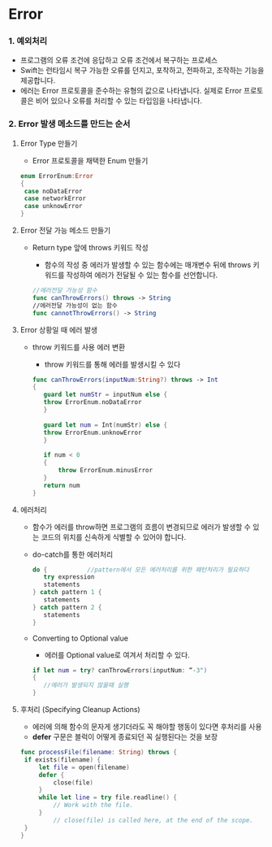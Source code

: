 # Error

### 1. 예외처리

- 프로그램의 오류 조건에 응답하고 오류 조건에서 복구하는 프로세스
- Swift는 런타임시 복구 가능한 오류를 던지고, 포착하고, 전파하고, 조작하는 기능을 제공합니다.
- 에러는 Error 프로토콜을 준수하는 유형의 값으로 나타냅니다. 실제로 Error 프로토콜은 비어 있으나 오류를 처리할 수 있는 타입임을 나타냅니다.



### 2. Error 발생 메소드를 만드는 순서

1. Error Type 만들기

   - Error 프로토콜을 채택한 Enum 만들기

   ```swift
   enum ErrorEnum:Error
   {
   	case noDataError
   	case networkError
   	case unknowError
   }
   ```

   

2. Error 전달 가능 메소드 만들기

   - Return type 앞에 throws 키워드 작성

     - 함수의 작성 중 에러가 발생할 수 있는 함수에는 매개변수 뒤에 throws 키워드를 작성하여 에러가 전달될 수 있는 함수를 선언합니다.

     ```swift
     //에러전달 가능성 함수
     func canThrowErrors() throws -> String
     //에러전달 가능성이 없는 함수
     func cannotThrowErrors() -> String
     ```

     

3. Error 상황일 때 에러 발생

   - throw 키워드를 사용 에러 변환

     - throw 키워드를 통해 에러를 발생시킬 수 있다

     ```swift
     func canThrowErrors(inputNum:String?) throws -> Int
     {
     	guard let numStr = inputNum else {
     	throw ErrorEnum.noDataError
     	}
         
     	guard let num = Int(numStr) else {
     	throw ErrorEnum.unknowError
     	}
         
     	if num < 0
     	{
     		throw ErrorEnum.minusError
     	}
     	return num
     }
     ```

4. 에러처리

   - 함수가 에러를 throw하면 프로그램의 흐름이 변경되므로 에러가 발생할 수 있는 코드의 위치를 신속하게 식별할 수 있어야 합니다.

   - do-catch를 통한 에러처리

     ```swift
     do {			//pattern에서 모든 에러처리를 위한 패턴처리가 필요하다
     	try expression
     	statements
     } catch pattern 1 {
     	statements
     } catch pattern 2 {
     	statements
     }
     ```

   - Converting to Optional value

     - 에러를 Optional value로 여겨서 처리할 수 있다.

     ```swift
     if let num = try? canThrowErrors(inputNum: “-3")
     {
     	//에러가 발생되지 않을때 실행
     }
     ```

5. 후처리 (Specifying Cleanup Actions)

   - 에러에 의해 함수의 문자게 생기더라도 꼭 해야할 행동이 있다면 후처리를 사용
   - **defer** 구문은 블럭이 어떻게 종료되던 꼭 실행된다는 것을 보장

   ```swift
   func processFile(filename: String) throws {
   	if exists(filename) {
   		let file = open(filename)
   		defer {
   			close(file)
   		}
   		while let line = try file.readline() {
   			// Work with the file.
   		}
   			// close(file) is called here, at the end of the scope.
   	}
   }
   ```